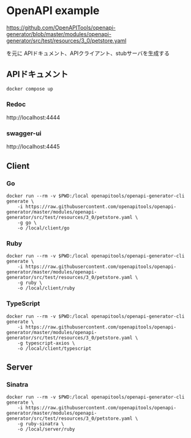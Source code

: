 # OpenAPI example

https://github.com/OpenAPITools/openapi-generator/blob/master/modules/openapi-generator/src/test/resources/3_0/petstore.yaml

を元に APIドキュメント、APIクライアント、stubサーバを生成する

## APIドキュメント

``` shell
docker compose up
```

### Redoc

http://localhost:4444

### swagger-ui

http://localhost:4445

## Client

### Go

``` shell
docker run --rm -v $PWD:/local openapitools/openapi-generator-cli generate \
    -i https://raw.githubusercontent.com/openapitools/openapi-generator/master/modules/openapi-generator/src/test/resources/3_0/petstore.yaml \
    -g go \
    -o /local/client/go
```

### Ruby

``` shell
docker run --rm -v $PWD:/local openapitools/openapi-generator-cli generate \
    -i https://raw.githubusercontent.com/openapitools/openapi-generator/master/modules/openapi-generator/src/test/resources/3_0/petstore.yaml \
    -g ruby \
    -o /local/client/ruby
```

### TypeScript

``` shell
docker run --rm -v $PWD:/local openapitools/openapi-generator-cli generate \
    -i https://raw.githubusercontent.com/openapitools/openapi-generator/master/modules/openapi-generator/src/test/resources/3_0/petstore.yaml \
    -g typescript-axios \
    -o /local/client/typescript
```


## Server

### Sinatra

``` shell
docker run --rm -v $PWD:/local openapitools/openapi-generator-cli generate \
    -i https://raw.githubusercontent.com/openapitools/openapi-generator/master/modules/openapi-generator/src/test/resources/3_0/petstore.yaml \
    -g ruby-sinatra \
    -o /local/server/ruby
```
